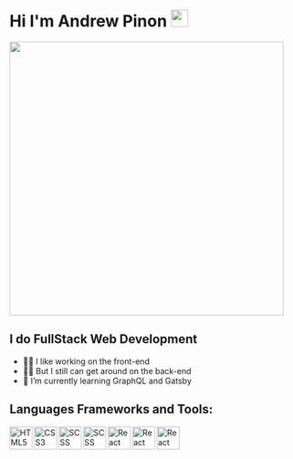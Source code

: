 # Hi I'm Andrew Pinon <img src="https://raw.githubusercontent.com/MartinHeinz/MartinHeinz/master/wave.gif" width="30px">

<img align="center" width="480px" height="480px" src="https://media.giphy.com/media/FPbnShq1h1IS5FQyPD/giphy.gif" />

## I do FullStack Web Development

- 👨‍🎨 I like working on the front-end
- 👨‍🔧 But I still can get around on the back-end
- 🌱 I’m currently learning GraphQL and Gatsby

## Languages Frameworks and Tools: 
<img align="left" alt="HTML5" width="40px" src="https://img.icons8.com/color/48/000000/html-5.png"/>
<img align="left" alt="CSS3" width="40px" src="https://img.icons8.com/color/48/000000/css3.png"/>
<img align="left" alt="SCSS" width="40px" src="https://img.icons8.com/color/48/000000/sass-avatar.png"/>
<img align="left" alt="SCSS" width="40px" src="https://img.icons8.com/color/48/000000/javascript.png"/>
<img align="left" alt="React" width="40px" src="https://img.icons8.com/ultraviolet/40/000000/react.png"/>
<img align="left" alt="React" width="40px" src="https://img.icons8.com/color/48/000000/mongodb.png"/>
<img align="left" alt="React" width="40px" src="https://img.icons8.com/color/48/000000/nodejs.png"/>
 
 
<br />
<br />

<!--
**ainderew/ainderew** is a ✨ _special_ ✨ repository because its `README.md` (this file) appears on your GitHub profile.

Here are some ideas to get you started:

- 🔭 I’m currently working on ...
- 🌱 I’m currently learning ...
- 👯 I’m looking to collaborate on ...
- 🤔 I’m looking for help with ...
- 💬 Ask me about ...
- 📫 How to reach me: ...
- 😄 Pronouns: ...
- ⚡ Fun fact: ...
-->
